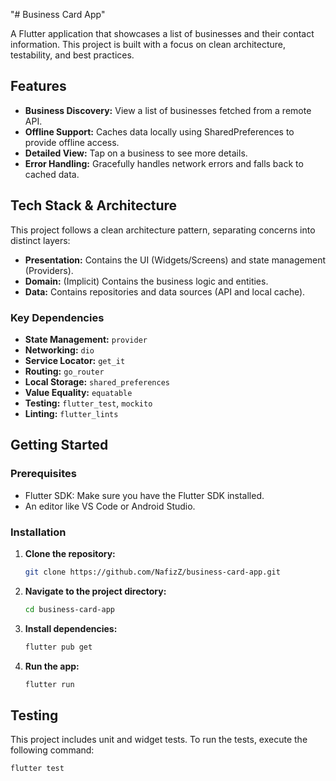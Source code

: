"# Business Card App" 

A Flutter application that showcases a list of businesses and their contact information. This project is built with a focus on clean architecture, testability, and best practices.

## Features

- **Business Discovery:** View a list of businesses fetched from a remote API.
- **Offline Support:** Caches data locally using SharedPreferences to provide offline access.
- **Detailed View:** Tap on a business to see more details.
- **Error Handling:** Gracefully handles network errors and falls back to cached data.

## Tech Stack & Architecture

This project follows a clean architecture pattern, separating concerns into distinct layers:

- **Presentation:** Contains the UI (Widgets/Screens) and state management (Providers).
- **Domain:** (Implicit) Contains the business logic and entities.
- **Data:** Contains repositories and data sources (API and local cache).

### Key Dependencies
- **State Management:** `provider`
- **Networking:** `dio`
- **Service Locator:** `get_it`
- **Routing:** `go_router`
- **Local Storage:** `shared_preferences`
- **Value Equality:** `equatable`
- **Testing:** `flutter_test`, `mockito`
- **Linting:** `flutter_lints`

## Getting Started

### Prerequisites

- Flutter SDK: Make sure you have the Flutter SDK installed.
- An editor like VS Code or Android Studio.

### Installation

1. **Clone the repository:**
   ```sh
   git clone https://github.com/NafizZ/business-card-app.git
   ```
2. **Navigate to the project directory:**
    ```sh
    cd business-card-app
    ```
3. **Install dependencies:**
    ```sh
    flutter pub get
    ```
4. **Run the app:**
    ```sh
    flutter run
    ```

## Testing

This project includes unit and widget tests. To run the tests, execute the following command:

```sh
flutter test
```

